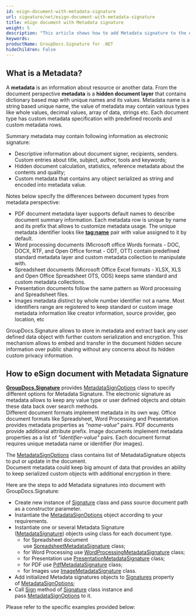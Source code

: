 ```yaml
---
id: esign-document-with-metadata-signature
url: signature/net/esign-document-with-metadata-signature
title: eSign document with Metadata signature
weight: 5
description: "This article shows how to add Metadata signature to the each document type meta layer with different data types over with GroupDocs.Signature"
keywords: 
productName: GroupDocs.Signature for .NET
hideChildren: False
---
```

## What is a Metadata?

A **metadata** is an information about resource or another data. From the document perspective **metadata** is a **hidden document layer** that contains dictionary based map with unique names and its values. Metadata name is a string based unique name, the value of metadata may contain various types like whole values, decimal values, array of data, strings etc. Each document type has custom metadata specification with predefined records and custom metadata rows.

Summary metadata may contain following information as electronic signature:

*   Descriptive information about document signer, recipients, senders. Custom entries about title, subject, author, tools and keywords;
*   Hidden document calculation, statistics, reference metadata about the contents and quality;
*   Custom metadata that contains any object serialized as string and encoded into metadata value.

Notes below specify the differences between document types from metadata perspective:

*   PDF document metadata layer supports default names to describe document summary information. Each metadata row is unique by name and its prefix that allows to customize metadata usage. The unique metadata identifier looks like **[tag:name](http://tagname)** pair with value assigned to it by default.
*   Word processing documents (Microsoft office Words formats - DOC, DOCX, RTF, and Open Office format - ODT, OTT) contain predefined standard metadata layer and custom metadata collection to manipulate with.
*   Spreadsheet documents (Microsoft Office Excel formats - XLSX, XLS and Open Office Spreadsheet OTS, ODS) keeps same standard and custom metadata collections.
*   Presentation documents follow the same pattern as Word processing and Spreadsheet files.
*   Images metadata distinct by whole number identifier not a name. Most identifiers range are registered to keep standard or custom image metadata information like creator information, source provider, geo location, etc

GroupDocs.Signature allows to store in metadata and extract back any user defined data object with further custom serialization and encryption. This mechanism allows to embed and transfer in the document hidden secure information over public sharing without any concerns about its hidden custom privacy information.

## How to eSign document with Metadata Signature

[**GroupDocs.Signature**](https://products.groupdocs.com/signature/net) provides [MetadataSignOptions](https://apireference.groupdocs.com/net/signature/groupdocs.signature.options/metadatasignoptions) class to specify different options for Metadata Signature. The electronic signature as metadata allows to keep any value type or user defined objects and obtain these data back over search methods.  
Different document formats implement metadata in its own way. Office document formats like Spreadsheet, Word Processing and Presentation provides metadata properties as *"name-value"* pairs. PDF documents provide additional attribute prefix. Image documents implement metadata properties as a list of *"identifier-value"* pairs. Each document format requires unique metadata name or identifier (for images).

The [MetadataSignOptions](https://apireference.groupdocs.com/net/signature/groupdocs.signature.options/metadatasignoptions) class contains list of MetadataSignature objects to put or update in the document.  
Document metadata could keep big amount of data that provides an ability to keep serialized custom objects with additional encryption in there. 

Here are the steps to add Metadata signatures into document with GroupDocs.Signature:
*   Create new instance of [Signature](https://apireference.groupdocs.com/net/signature/groupdocs.signature/signature) class and pass source document path as a constructor parameter.    
*   Instantiate the [MetadataSignOptions](https://apireference.groupdocs.com/net/signature/groupdocs.signature.options/metadatasignoptions) object according to your requirements.    
*   Instantiate one or several Metadata Signature ([MetadataSignature](https://apireference.groupdocs.com/net/signature/groupdocs.signature.domain/metadatasignature)) objects using class for each document type.     
    *   for Spreadsheet document use [SpreadsheetMetadataSignature](https://apireference.groupdocs.com/net/signature/groupdocs.signature.domain/spreadsheetmetadatasignature) class;        
    *   for Word Processing use [WordProcessingMetadataSignature](https://apireference.groupdocs.com/net/signature/groupdocs.signature.domain/wordprocessingmetadatasignature) class;        
    *   for Presentation use [PresentationMetadataSignature](https://apireference.groupdocs.com/net/signature/groupdocs.signature.domain/presentationmetadatasignature) class;         
    *   for PDF use [PdfMetadataSignature](https://apireference.groupdocs.com/net/signature/groupdocs.signature.domain/pdfmetadatasignature) class;         
    *   for Images use [ImageMetadataSignature](https://apireference.groupdocs.com/net/signature/groupdocs.signature.domain/imagemetadatasignature) class.        
*   Add initialized Metadata signatures objects to [Signatures](https://apireference.groupdocs.com/net/signature/groupdocs.signature.options/metadatasignoptions/properties/signatures) property of [MetadataSignOptions](https://apireference.groupdocs.com/net/signature/groupdocs.signature.options/metadatasignoptions);     
*   Call [Sign](https://apireference.groupdocs.com/net/signature/groupdocs.signature/signature/methods/sign) method of [Signature](https://apireference.groupdocs.com/net/signature/groupdocs.signature/signature) class instance and pass [MetadataSignOptions](https://apireference.groupdocs.com/net/signature/groupdocs.signature.options/metadatasignoptions) to it.
    
Please refer to the specific examples provided below:

